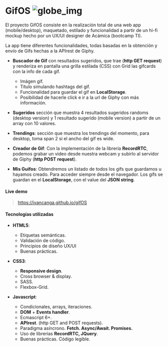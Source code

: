 # GifOS ![globe_img](https://ivancanga.github.io/gifOS\images\globe_img.png)

El proyecto GifOS consiste en la realización total de una web app (mobile/desktop), maquetado, estilado y funcionalidad a partir de un hi-fi mockup hecho por un UX/UI designer de Acámica (bootcamp TI). 

La app tiene diferentes funcionalidades, todas basadas en la obtención y envío de Gifs hechas a la APIrest de Giphy. 

- **Buscador de Gif** con resultados sugeridos, que trae (**http GET request**) y renderiza en pantalla una grilla estilada (CSS) con Grid las gifcards con la info de cada gif.
  - Imágen gif.
  - Título simulando hashtags del gif.
  - Funcionalidad para guardar el gif en **LocalStorage**.
  - Posibilidad de hacerle click e ir a la url de Giphy con más información.

- **Sugeridos** sección que muestra 4 resultados sugeridos randoms (desktop version) y 1 resultado sugerido (mobile version) a partir de un array con 10 valores.
- **Trendings**: sección que muestra los trendings del momento, para desktop, toma span 2 si el ancho del gif es wide. 
- **Creador de Gif**: Con la implementación de la librería **RecordRTC**, podemos grabar un video desde nuestra webcam y subirlo al servidor de Giphy (**http POST request**).
- **Mis Guifos**: Obtendremos un listado de todos los gifs que guardamos u hayamos creado. Para acceder siempre desde el navegador. Los gifs se guardan en el **LocalStorage**, con el value del **JSON string**. 

#### Live demo

> https://ivancanga.github.io/gifOS

#### Tecnologías utilizadas

- **HTML5**:
  - Etiquetas semánticas.
  - Validación de código.
  - Principios de diseño UX/UI
  - Buenas prácticas.
- **CSS3**:
  - **Responsive design**.
  - Cross browser & display.
  - SASS.
  - Flexbox-Grid.

- **Javascript**: 
  - Condicionales, arrays, iteraciones.
  - **DOM** + **Events handler**.
  - Ecmascript 6+.
  - **APIrest**. (http GET and POST requests).
  - Paradigma asíncrono. **Fetch. Async/Await. Promises.**
  - Uso de librerías **RecordRTC, JQuery**.
  - Buenas prácticas. Código legible.